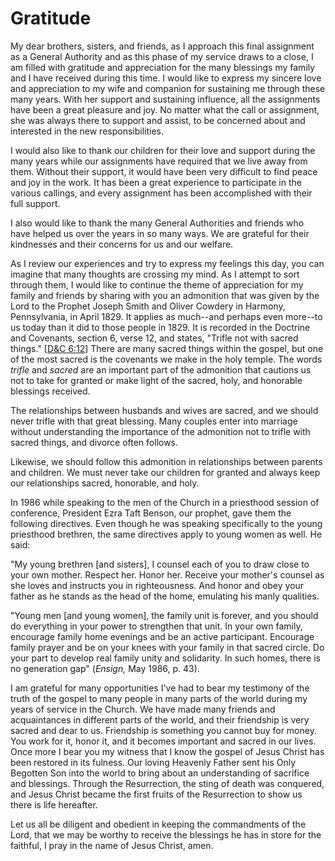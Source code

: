 # Gratitude

My dear brothers, sisters, and friends, as I approach this final assignment as
a General Authority and as this phase of my service draws to a close, I am
filled with gratitude and appreciation for the many blessings my family and I
have received during this time. I would like to express my sincere love and
appreciation to my wife and companion for sustaining me through these many
years. With her support and sustaining influence, all the assignments have
been a great pleasure and joy. No matter what the call or assignment, she was
always there to support and assist, to be concerned about and interested in
the new responsibilities.

I would also like to thank our children for their love and support during the
many years while our assignments have required that we live away from them.
Without their support, it would have been very difficult to find peace and joy
in the work. It has been a great experience to participate in the various
callings, and every assignment has been accomplished with their full support.

I also would like to thank the many General Authorities and friends who have
helped us over the years in so many ways. We are grateful for their kindnesses
and their concerns for us and our welfare.

As I review our experiences and try to express my feelings this day, you can
imagine that many thoughts are crossing my mind. As I attempt to sort through
them, I would like to continue the theme of appreciation for my family and
friends by sharing with you an admonition that was given by the Lord to the
Prophet Joseph Smith and Oliver Cowdery in Harmony, Pennsylvania, in April
1829. It applies as much--and perhaps even more--to us today than it did to
those people in 1829. It is recorded in the Doctrine and Covenants, section 6,
verse 12, and states, "Trifle not with sacred things." [[D&amp;C
6:12](https://www.lds.org/scriptures/dc-testament/dc/6.12?lang=eng#11)] There
are many sacred things within the gospel, but one of the most sacred is the
covenants we make in the holy temple. The words _trifle_ and _sacred_ are an
important part of the admonition that cautions us not to take for granted or
make light of the sacred, holy, and honorable blessings received.

The relationships between husbands and wives are sacred, and we should never
trifle with that great blessing. Many couples enter into marriage without
understanding the importance of the admonition not to trifle with sacred
things, and divorce often follows.

Likewise, we should follow this admonition in relationships between parents
and children. We must never take our children for granted and always keep our
relationships sacred, honorable, and holy.

In 1986 while speaking to the men of the Church in a priesthood session of
conference, President Ezra Taft Benson, our prophet, gave them the following
directives. Even though he was speaking specifically to the young priesthood
brethren, the same directives apply to young women as well. He said:

"My young brethren [and sisters], I counsel each of you to draw close to your
own mother. Respect her. Honor her. Receive your mother's counsel as she loves
and instructs you in righteousness. And honor and obey your father as he
stands as the head of the home, emulating his manly qualities.

"Young men [and young women], the family unit is forever, and you should do
everything in your power to strengthen that unit. In your own family,
encourage family home evenings and be an active participant. Encourage family
prayer and be on your knees with your family in that sacred circle. Do your
part to develop real family unity and solidarity. In such homes, there is no
generation gap" (_Ensign,_ May 1986, p. 43).

I am grateful for many opportunities I've had to bear my testimony of the
truth of the gospel to many people in many parts of the world during my years
of service in the Church. We have made many friends and acquaintances in
different parts of the world, and their friendship is very sacred and dear to
us. Friendship is something you cannot buy for money. You work for it, honor
it, and it becomes important and sacred in our lives. Once more I bear you my
witness that I know the gospel of Jesus Christ has been restored in its
fulness. Our loving Heavenly Father sent his Only Begotten Son into the world
to bring about an understanding of sacrifice and blessings. Through the
Resurrection, the sting of death was conquered, and Jesus Christ became the
first fruits of the Resurrection to show us there is life hereafter.

Let us all be diligent and obedient in keeping the commandments of the Lord,
that we may be worthy to receive the blessings he has in store for the
faithful, I pray in the name of Jesus Christ, amen.

